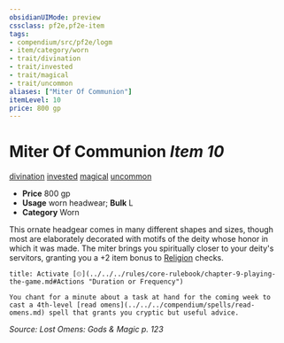```yaml
---
obsidianUIMode: preview
cssclass: pf2e,pf2e-item
tags:
- compendium/src/pf2e/logm
- item/category/worn
- trait/divination
- trait/invested
- trait/magical
- trait/uncommon
aliases: ["Miter Of Communion"]
itemLevel: 10
price: 800 gp
---
```

# Miter Of Communion *Item 10*  
[divination](../../../rules/traits/divination.md)  [invested](../../../rules/traits/invested.md)  [magical](../../../rules/traits/magical.md)  [uncommon](../../../rules/traits/uncommon.md)  

- **Price** 800 gp
- **Usage** worn headwear; **Bulk** L
- **Category** Worn

This ornate headgear comes in many different shapes and sizes, though most are elaborately decorated with motifs of the deity whose honor in which it was made. The miter brings you spiritually closer to your deity's servitors, granting you a +2 item bonus to [Religion](../../skills.md#Religion) checks.

```ad-embed-ability
title: Activate [⏲](../../../rules/core-rulebook/chapter-9-playing-the-game.md#Actions "Duration or Frequency")

You chant for a minute about a task at hand for the coming week to cast a 4th-level [read omens](../../../compendium/spells/read-omens.md) spell that grants you cryptic but useful advice.
```

*Source: Lost Omens: Gods & Magic p. 123*
